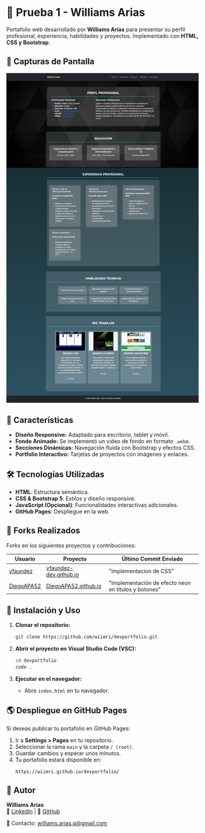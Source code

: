 # 📌 Prueba 1 - Williams Arias

Portafolio web desarrollado por **Williams Arias** para presentar su perfil profesional, experiencia, habilidades y proyectos. Implementado con **HTML, CSS y Bootstrap**.

## 📸 Capturas de Pantalla

![Vista Previa del Portafolio](assets/img/preview.png)

## 🚀 Características

- **Diseño Responsive:** Adaptado para escritorio, tablet y móvil.
- **Fondo Animado:** Se implementó un video de fondo en formato `.webm`.
- **Secciones Dinámicas:** Navegación fluida con Bootstrap y efectos CSS.
- **Portfolio Interactivo:** Tarjetas de proyectos con imágenes y enlaces.

## 🛠️ Tecnologías Utilizadas

- **HTML**: Estructura semántica.
- **CSS & Bootstrap 5**: Estilos y diseño responsive.
- **JavaScript (Opcional)**: Funcionalidades interactivas adicionales.
- **GitHub Pages**: Despliegue en la web.

## 🔄 Forks Realizados

Forks en los siguientes proyectos y contribuciones:

| Usuario | Proyecto | Último Commit Enviado |
|---------|---------|----------------------|
| [vfaundez](https://github.com/vfaundez) | [vfaundez-dev.github.io](https://github.com/vfaundez/vfaundez-dev.github.io) | "implementacion de CSS" |
| [DiegoAPA52](https://github.com/DiegoAPA52) | [DiegoAPA52.github.io](https://github.com/DiegoAPA52/DiegoAPA52.github.io) | "Implementación de efecto neon en títulos y botones" |

## 👅 Instalación y Uso

1. **Clonar el repositorio:**
   ```bash
   git clone https://github.com/wiimri/devportfolio.git
   ```

2. **Abrir el proyecto en Visual Studio Code (VSC):**
   ```bash
   cd devportfolio
   code .
   ```

3. **Ejecutar en el navegador:**
   - Abre `index.html` en tu navegador.

## 🌎 Despliegue en GitHub Pages

Si deseas publicar tu portafolio en GitHub Pages:

1. Ir a **Settings > Pages** en tu repositorio.
2. Seleccionar la rama `main` y la carpeta `/ (root)`.
3. Guardar cambios y esperar unos minutos.
4. Tu portafolio estará disponible en:
   ```
   https://wiimri.github.io/devportfolio/
   ```

## 📝 Autor

**Williams Arias**  
📌 [LinkedIn](https://www.linkedin.com/in/williamsariasq) | 📂 [GitHub](https://github.com/wiimri)

📧 Contacto: [williams.arias.q@gmail.com](mailto:williams.arias.q@gmail.com)

